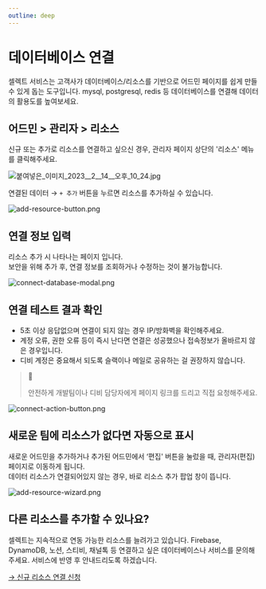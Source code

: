 ```yaml
---
outline: deep
---
```


# 데이터베이스 연결

셀렉트 서비스는 고객사가 데이터베이스/리소스를 기반으로 어드민 페이지를 쉽게 만들 수 있게 돕는 도구입니다. 
mysql, postgresql, redis 등 데이터베이스를 연결해 데이터의 활용도를 높여보세요.

## 어드민 > 관리자 > 리소스

신규 또는 추가로 리소스를 연결하고 싶으신 경우, 관리자 페이지 상단의 '리소스' 메뉴를 클릭해주세요.

![](https://imagedelivery.net/MHVC-FGTDyxApYeHyF29Tw/2bb1a863-08b4-4582-3bce-74994e535000/docs "붙여넣은_이미지_2023__2__14__오후_10_24.jpg")

연결된 데이터 → `+ 추가` 버튼을 누르면 리소스를 추가하실 수 있습니다.

![](https://imagedelivery.net/MHVC-FGTDyxApYeHyF29Tw/ce52a888-48cb-4a2c-acd4-4d70807b6c00/docs "add-resource-button.png")

## 연결 정보 입력

리소스 추가 시 나타나는 페이지 입니다.  
보안을 위해 추가 후, 연결 정보를 조회하거나 수정하는 것이 불가능합니다.

![](https://imagedelivery.net/MHVC-FGTDyxApYeHyF29Tw/2dfdd64d-e4ac-43f1-ce48-a93b5380d200/docs "connect-database-modal.png")

## 연결 테스트 결과 확인

- 5초 이상 응답없으며 연결이 되지 않는 경우 IP/방화벽을 확인해주세요.
- 계정 오류, 권한 오류 등이 즉시 난다면 연결은 성공했으나 접속정보가 올바르지 않은 경우입니다.
- 디비 계정은 중요해서 되도록 슬랙이나 메일로 공유하는 걸 권장하지 않습니다.

> 🚧 
> 
> 안전하게 개발팀이나 디비 담당자에게 페이지 링크를 드리고 직접 요청해주세요.

![](https://imagedelivery.net/MHVC-FGTDyxApYeHyF29Tw/aec4da51-82d9-40cc-6383-5e3f1b547200/docs "connect-action-button.png")

## 새로운 팀에 리소스가 없다면 자동으로 표시

새로운 어드민을 추가하거나 추가된 어드민에서 ‘편집' 버튼을 눌렀을 때, 관리자(편집) 페이지로 이동하게 됩니다.  
데이터 리소스가 연결되어있지 않는 경우, 바로 리소스 추가 팝업 창이 뜹니다.

![](https://imagedelivery.net/MHVC-FGTDyxApYeHyF29Tw/de8cfd8e-ed7a-4bd3-b2a4-88e751970100/docs "add-resource-wizard.png")

## 다른 리소스를 추가할 수 있나요?

셀렉트는 지속적으로 연동 가능한 리소스를 늘려가고 있습니다. Firebase, DynamoDB, 노션, 스티비, 채널톡 등 연결하고 싶은 데이터베이스나 서비스를 문의해주세요. 서비스에 반영 후 안내드리도록 하겠습니다. 

[→ 신규 리소스 연결 신청](https://tally.so/r/wMe4q0)